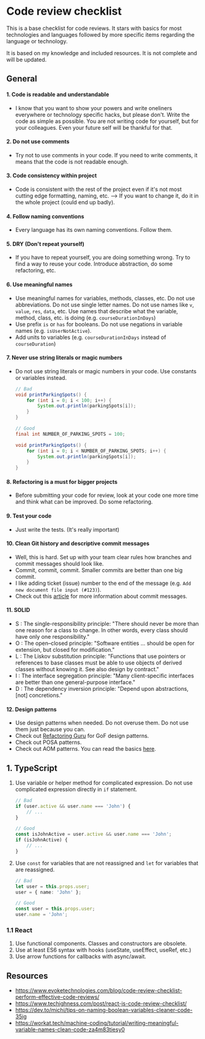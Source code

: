 # Code review checklist

This is a base checklist for code reviews. It stars with basics for most technologies and languages followed by more specific items regarding the language or technology.

It is based on my knowledge and included resources. It is not complete and will be updated.


## General

#### 1. Code is readable and understandable

- I know that you want to show your powers and write oneliners everywhere or technology specific hacks, but please don't. Write the code as simple as possible. You are not writing code for yourself, but for your colleagues. Even your future self will be thankful for that.

#### 2. Do not use comments

- Try not to use comments in your code. If you need to write comments, it means that the code is not readable enough.

#### 3. Code consistency within project
    
- Code is consistent with the rest of the project even if it's not most cutting edge formatting, naming, etc. --> If you want to change it, do it in the whole project (could end up badly).

#### 4. Follow naming conventions

- Every language has its own naming conventions. Follow them. 

#### 5. DRY (Don't repeat yourself)

- If you have to repeat yourself, you are doing something wrong. Try to find a way to reuse your code. Introduce abstraction, do some refactoring, etc.

#### 6. Use meaningful names

- Use meaningful names for variables, methods, classes, etc. Do not use abbreviations. Do not use single letter names. Do not use names like `v`, `value`, `res`, `data`, etc. Use names that describe what the variable, method, class, etc. is doing (e.g. `courseDurationInDays`)
- Use prefix `is` or `has` for booleans. Do not use negations in variable names (e.g. `isUserNotActive`).
- Add units to variables (e.g. `courseDurationInDays` instead of `courseDuration`)

#### 7. Never use string literals or magic numbers

- Do not use string literals or magic numbers in your code. Use constants or variables instead.

    ```java
    // Bad
    void printParkingSpots() {
        for (int i = 0; i < 100; i++) {
            System.out.println(parkingSpots[i]);
        }
    }

    // Good
    final int NUMBER_OF_PARKING_SPOTS = 100;

    void printParkingSpots() {
        for (int i = 0; i < NUMBER_OF_PARKING_SPOTS; i++) {
            System.out.println(parkingSpots[i]);
        }
    }
    ```

#### 8. Refactoring is a must for bigger projects

- Before submitting your code for review, look at your code one more time and think what can be improved. Do some refactoring.

#### 9. Test your code

- Just write the tests. (It's really important)

#### 10. Clean Git history and descriptive commit messages

- Well, this is hard. Set up with your team clear rules how branches and commit messages should look like.
- Commit, commit, commit. Smaller commits are better than one big commit.
- I like adding ticket (issue) number to the end of the message (e.g. `Add new document file input (#123)`).
- Check out this [article](https://www.freecodecamp.org/news/how-to-write-better-git-commit-messages/) for more information about commit messages.

#### 11. SOLID

- S : The single-responsibility principle: "There should never be more than one reason for a class to change. In other words, every class should have only one responsibility."
- O : The open–closed principle: "Software entities ... should be open for extension, but closed for modification."
- L : The Liskov substitution principle: "Functions that use pointers or references to base classes must be able to use objects of derived classes without knowing it. See also design by contract."
- I : The interface segregation principle: "Many client-specific interfaces are better than one general-purpose interface."
- D : The dependency inversion principle: "Depend upon abstractions, [not] concretions."

#### 12. Design patterns

- Use design patterns when needed. Do not overuse them. Do not use them just because you can.
- Check out [Refactoring Guru](https://refactoring.guru/design-patterns) for GoF design patterns.
- Check out POSA patterns.
- Check out AOM patterns. You can read the basics [here](https://www.adaptiveobjectmodel.com/WICSA3/ArchitectureOfAOMsWICSA3.pdf).

## 1. TypeScript

1. Use variable or helper method for complicated expression. Do not use complicated expression directly in `if` statement.

    ```typescript
    // Bad
    if (user.active && user.name === 'John') {
        // ...
    }

    // Good
    const isJohnActive = user.active && user.name === 'John';
    if (isJohnActive) {
        // ...
    }
    ```

2. Use `const` for variables that are not reassigned and `let` for variables that are reassigned.
    
    ```typescript
    // Bad
    let user = this.props.user;
    user = { name: 'John' };

    // Good
    const user = this.props.user;
    user.name = 'John';
    ```




### 1.1 React 
1. Use functional components. Classes and constructors are obsolete.
2. Use at least ES6 syntax with hooks (useState, useEffect, useRef, etc.)
3. Use arrow functions for callbacks with async/await.



## Resources
- https://www.evoketechnologies.com/blog/code-review-checklist-perform-effective-code-reviews/
- https://www.techighness.com/post/react-js-code-review-checklist/
- https://dev.to/michi/tips-on-naming-boolean-variables-cleaner-code-35ig
- https://workat.tech/machine-coding/tutorial/writing-meaningful-variable-names-clean-code-za4m83tiesy0